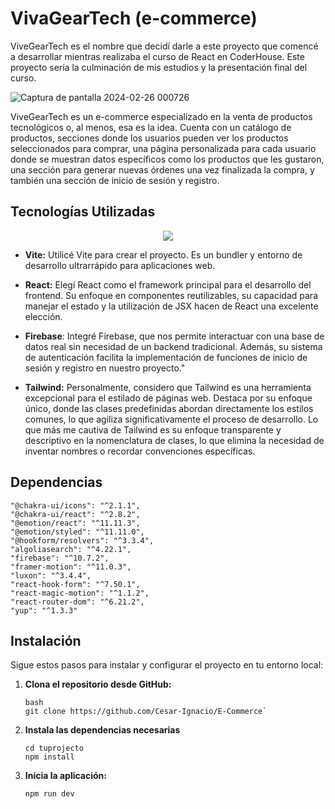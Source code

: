 # VivaGearTech (e-commerce)
ViveGearTech es el nombre que decidí darle a este proyecto que comencé a desarrollar mientras realizaba el curso de React en CoderHouse. Este proyecto sería la culminación de mis estudios y la presentación final del curso.

![Captura de pantalla 2024-02-26 000726](https://github.com/Cesar-Ignacio/E-Commerce/assets/73149891/d12a33ba-9706-4b30-973d-66fd2f9d0ffa)

ViveGearTech es un e-commerce especializado en la venta de productos tecnológicos o, al menos, esa es la idea. Cuenta con un catálogo de productos, secciones donde los usuarios pueden ver los productos seleccionados para comprar, una página personalizada para cada usuario donde se muestran datos específicos como los productos que les gustaron, una sección para generar nuevas órdenes una vez finalizada la compra, y también una sección de inicio de sesión y registro.
## Tecnologías Utilizadas
<p align="center">
  <a href="https://skillicons.dev">
    <img src="https://skillicons.dev/icons?i=react,firebase,vite,tailwind,javascript,html,css,git" />
  </a>
</p>

- **Vite:** Utilicé Vite para crear el proyecto. Es un bundler y entorno de desarrollo ultrarrápido para aplicaciones web.

- **React:** Elegí React como el framework principal para el desarrollo del frontend. Su enfoque en componentes reutilizables, su capacidad para manejar el estado y la utilización de JSX hacen de React una excelente elección.

- **Firebase**: Integré Firebase, que nos permite interactuar con una base de datos real sin necesidad de un backend tradicional. Además, su sistema de autenticación facilita la implementación de funciones de inicio de sesión y registro en nuestro proyecto."

- **Tailwind:** Personalmente, considero que Tailwind es una herramienta excepcional para el estilado de páginas web. Destaca por su enfoque único, donde las clases predefinidas abordan directamente los estilos comunes, lo que agiliza significativamente el proceso de desarrollo. Lo que más me cautiva de Tailwind es su enfoque transparente y descriptivo en la nomenclatura de clases, lo que elimina la necesidad de inventar nombres o recordar convenciones específicas.

## Dependencias
    "@chakra-ui/icons": "^2.1.1",
    "@chakra-ui/react": "^2.8.2",
    "@emotion/react": "^11.11.3",
    "@emotion/styled": "^11.11.0",
    "@hookform/resolvers": "^3.3.4",
    "algoliasearch": "^4.22.1",
    "firebase": "^10.7.2",
    "framer-motion": "^11.0.3",
    "luxon": "^3.4.4",
    "react-hook-form": "^7.50.1",
    "react-magic-motion": "^1.1.2",
    "react-router-dom": "^6.21.2",
    "yup": "^1.3.3"

## Instalación

Sigue estos pasos para instalar y configurar el proyecto en tu entorno local:

1. **Clona el repositorio desde GitHub:**

       bash
       git clone https://github.com/Cesar-Ignacio/E-Commerce`
1. **Instala las dependencias necesarias**

       cd tuprojecto
       npm install 
1.  **Inicia la aplicación:**

        npm run dev

